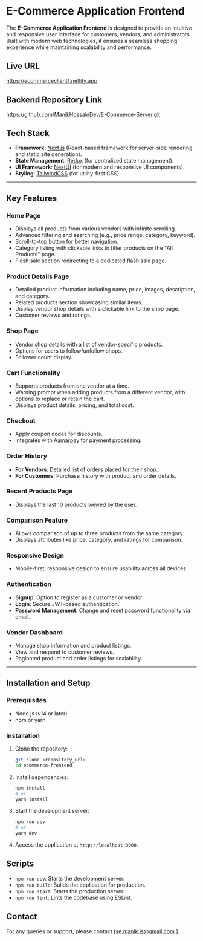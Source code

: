 # E-Commerce Application Frontend

The **E-Commerce Application Frontend** is designed to provide an intuitive and responsive user interface for customers, vendors, and administrators. Built with modern web technologies, it ensures a seamless shopping experience while maintaining scalability and performance.

## Live URL

   https://ecommerceclient1.netlify.app

## Backend Repository Link

   https://github.com/ManikHossainDev/E-Commerce-Server.git

## Tech Stack

- **Framework**: [Next.js](https://nextjs.org/) (React-based framework for server-side rendering and static site generation).
- **State Management**: [Redux](https://redux.js.org/) (for centralized state management).
- **UI Framework**: [NextUI](https://nextui.org/) (for modern and responsive UI components).
- **Styling**: [TailwindCSS](https://tailwindcss.com/) (for utility-first CSS).

---

## Key Features

### Home Page
- Displays all products from various vendors with infinite scrolling.
- Advanced filtering and searching (e.g., price range, category, keyword).
- Scroll-to-top button for better navigation.
- Category listing with clickable links to filter products on the "All Products" page.
- Flash sale section redirecting to a dedicated flash sale page.

### Product Details Page
- Detailed product information including name, price, images, description, and category.
- Related products section showcasing similar items.
- Display vendor shop details with a clickable link to the shop page.
- Customer reviews and ratings.

### Shop Page
- Vendor shop details with a list of vendor-specific products.
- Options for users to follow/unfollow shops.
- Follower count display.

### Cart Functionality
- Supports products from one vendor at a time.
- Warning prompt when adding products from a different vendor, with options to replace or retain the cart.
- Displays product details, pricing, and total cost.

### Checkout
- Apply coupon codes for discounts.
- Integrates with [Aamarpay](https://aamarpay.com/) for payment processing.

### Order History
- **For Vendors**: Detailed list of orders placed for their shop.
- **For Customers**: Purchase history with product and order details.

### Recent Products Page
- Displays the last 10 products viewed by the user.

### Comparison Feature
- Allows comparison of up to three products from the same category.
- Displays attributes like price, category, and ratings for comparison.

### Responsive Design
- Mobile-first, responsive design to ensure usability across all devices.

### Authentication
- **Signup**: Option to register as a customer or vendor.
- **Login**: Secure JWT-based authentication.
- **Password Management**: Change and reset password functionality via email.

### Vendor Dashboard
- Manage shop information and product listings.
- View and respond to customer reviews.
- Paginated product and order listings for scalability.

---

## Installation and Setup

### Prerequisites
- Node.js (v14 or later)
- npm or yarn

### Installation
1. Clone the repository:
   ```bash
   git clone <repository_url>
   cd ecommerce-frontend
   ```
2. Install dependencies:
   ```bash
   npm install
   # or
   yarn install
   ```
4. Start the development server:
   ```bash
   npm run dev
   # or
   yarn dev
   ```
5. Access the application at `http://localhost:3000`.



## Scripts

- `npm run dev`: Starts the development server.
- `npm run build`: Builds the application for production.
- `npm run start`: Starts the production server.
- `npm run lint`: Lints the codebase using ESLint.




## Contact

For any queries or support, please contact [se.manik.js@gmail.com     ].
